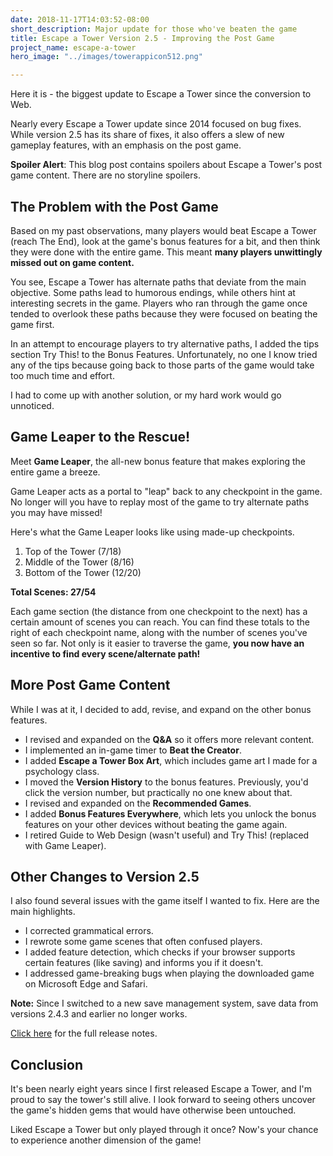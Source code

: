 ```yaml
---
date: 2018-11-17T14:03:52-08:00
short_description: Major update for those who've beaten the game
title: Escape a Tower Version 2.5 - Improving the Post Game
project_name: escape-a-tower
hero_image: "../images/towerappicon512.png"

---
```

Here it is - the biggest update to Escape a Tower since the conversion to Web.

Nearly every Escape a Tower update since 2014 focused on bug fixes. While version 2.5 has its share of fixes, it also offers a slew of new gameplay features, with an emphasis on the post game.

**Spoiler Alert**: This blog post contains spoilers about Escape a Tower's post game content. There are no storyline spoilers.

## The Problem with the Post Game

Based on my past observations, many players would beat Escape a Tower (reach The End), look at the game's bonus features for a bit, and then think they were done with the entire game. This meant **many players unwittingly missed out on game content.**

You see, Escape a Tower has alternate paths that deviate from the main objective. Some paths lead to humorous endings, while others hint at interesting secrets in the game. Players who ran through the game once tended to overlook these paths because they were focused on beating the game first.

In an attempt to encourage players to try alternative paths, I added the tips section Try This! to the Bonus Features. Unfortunately, no one I know tried any of the tips because going back to those parts of the game would take too much time and effort.

I had to come up with another solution, or my hard work would go unnoticed.

## Game Leaper to the Rescue!

Meet **Game Leaper**, the all-new bonus feature that makes exploring the entire game a breeze.

Game Leaper acts as a portal to "leap" back to any checkpoint in the game. No longer will you have to replay most of the game to try alternate paths you may have missed!

Here's what the Game Leaper looks like using made-up checkpoints.

1) Top of the Tower (7/18)  
2) Middle of the Tower (8/16)  
3) Bottom of the Tower (12/20)

**Total Scenes: 27/54**

Each game section (the distance from one checkpoint to the next) has a certain amount of scenes you can reach. You can find these totals to the right of each checkpoint name, along with the number of scenes you've seen so far. Not only is it easier to traverse the game, **you now have an incentive to find every scene/alternate path!**

## More Post Game Content

While I was at it, I decided to add, revise, and expand on the other bonus features.

* I revised and expanded on the **Q&A** so it offers more relevant content.
* I implemented an in-game timer to **Beat the Creator**.
* I added **Escape a Tower Box Art**, which includes game art I made for a psychology class.
* I moved the **Version History** to the bonus features. Previously, you'd click the version number, but practically no one knew about that.
* I revised and expanded on the **Recommended Games**.
* I added **Bonus Features Everywhere**, which lets you unlock the bonus features on your other devices without beating the game again.
* I retired Guide to Web Design (wasn't useful) and Try This! (replaced with Game Leaper).

## Other Changes to Version 2.5

I also found several issues with the game itself I wanted to fix. Here are the main highlights.

* I corrected grammatical errors.
* I rewrote some game scenes that often confused players.
* I added feature detection, which checks if your browser supports certain features (like saving) and informs you if it doesn't.
* I addressed game-breaking bugs when playing the downloaded game on Microsoft Edge and Safari.

**Note:** Since I switched to a new save management system, save data from versions 2.4.3 and earlier no longer works.

[Click here](https://github.com/TimTree/escape-a-tower/releases/tag/v2.5) for the full release notes.

## Conclusion

It's been nearly eight years since I first released Escape a Tower, and I'm proud to say the tower's still alive. I look forward to seeing others uncover the game's hidden gems that would have otherwise been untouched.

Liked Escape a Tower but only played through it once? Now's your chance to experience another dimension of the game!